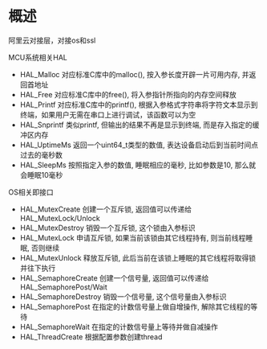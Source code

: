 # 概述

阿里云对接层，对接os和ssl

MCU系统相关HAL

- HAL_Malloc	对应标准C库中的malloc(), 按入参长度开辟一片可用内存, 并返回首地址
- HAL_Free	    对应标准C库中的free(), 将入参指针所指向的内存空间释放
- HAL_Printf	对应标准C库中的printf(), 根据入参格式字符串将字符文本显示到终端，如果用户无需在串口上进行调试，该函数可以为空
- HAL_Snprintf	类似printf, 但输出的结果不再是显示到终端, 而是存入指定的缓冲区内存
- HAL_UptimeMs	返回一个uint64_t类型的数值, 表达设备启动后到当前时间点过去的毫秒数
- HAL_SleepMs	按照指定入参的数值, 睡眠相应的毫秒, 比如参数是10, 那么就会睡眠10毫秒

OS相关即接口
- HAL_MutexCreate	创建一个互斥锁, 返回值可以传递给HAL_MutexLock/Unlock
- HAL_MutexDestroy	销毁一个互斥锁, 这个锁由入参标识
- HAL_MutexLock	申请互斥锁, 如果当前该锁由其它线程持有, 则当前线程睡眠, 否则继续
- HAL_MutexUnlock	释放互斥锁, 此后当前在该锁上睡眠的其它线程将取得锁并往下执行
- HAL_SemaphoreCreate	创建一个信号量, 返回值可以传递给HAL_SemaphorePost/Wait
- HAL_SemaphoreDestroy	销毁一个信号量, 这个信号量由入参标识
- HAL_SemaphorePost	在指定的计数信号量上做自增操作, 解除其它线程的等待
- HAL_SemaphoreWait	在指定的计数信号量上等待并做自减操作
- HAL_ThreadCreate	根据配置参数创建thread